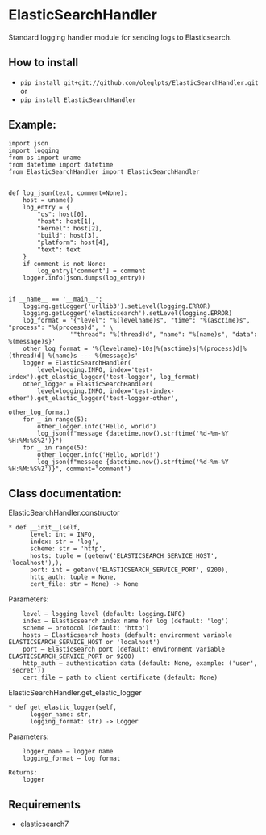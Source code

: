 # ElasticSearchHandler

Standard logging handler module for sending logs to Elasticsearch.


How to install
--------------

* `pip install git+git://github.com/oleglpts/ElasticSearchHandler.git` or
* `pip install ElasticSearchHandler`


Example:
--------

    import json
    import logging
    from os import uname
    from datetime import datetime
    from ElasticSearchHandler import ElasticSearchHandler
    
    
    def log_json(text, comment=None):
        host = uname()
        log_entry = {
            "os": host[0],
            "host": host[1],
            "kernel": host[2],
            "build": host[3],
            "platform": host[4],
            "text": text
        }
        if comment is not None:
            log_entry['comment'] = comment
        logger.info(json.dumps(log_entry))
    
    
    if __name__ == '__main__':
        logging.getLogger('urllib3').setLevel(logging.ERROR)
        logging.getLogger('elasticsearch').setLevel(logging.ERROR)
        log_format = '{"level": "%(levelname)s", "time": "%(asctime)s", "process": "%(process)d", ' \
                     '"thread": "%(thread)d", "name": "%(name)s", "data": %(message)s}'
        other_log_format = '%(levelname)-10s|%(asctime)s|%(process)d|%(thread)d| %(name)s --- %(message)s'
        logger = ElasticSearchHandler(
            level=logging.INFO, index='test-index').get_elastic_logger('test-logger', log_format)
        other_logger = ElasticSearchHandler(
            level=logging.INFO, index='test-index-other').get_elastic_logger('test-logger-other',
                                                                             other_log_format)
        for _ in range(5):
            other_logger.info('Hello, world')
            log_json(f"message {datetime.now().strftime('%d-%m-%Y %H:%M:%S%Z')}")
        for _ in range(5):
            other_logger.info('Hello, world!')
            log_json(f"message {datetime.now().strftime('%d-%m-%Y %H:%M:%S%Z')}", comment='comment')

Class documentation:
-----------------------------------------

ElasticSearchHandler.constructor


    * def __init__(self,
          level: int = INFO,
          index: str = 'log',
          scheme: str = 'http',
          hosts: tuple = (getenv('ELASTICSEARCH_SERVICE_HOST', 'localhost'),),
          port: int = getenv('ELASTICSEARCH_SERVICE_PORT', 9200),
          http_auth: tuple = None,
          cert_file: str = None) -> None

Parameters:
  
        level – logging level (default: logging.INFO)
        index – Elasticsearch index name for log (default: 'log')
        scheme – protocol (default: 'http')
        hosts – Elasticsearch hosts (default: environment variable ELASTICSEARCH_SERVICE_HOST or 'localhost')
        port – Elasticsearch port (default: environment variable ELASTICSEARCH_SERVICE_PORT or 9200)
        http_auth – authentication data (default: None, example: ('user', 'secret'))
        cert_file – path to client certificate (default: None)


ElasticSearchHandler.get_elastic_logger


    * def get_elastic_logger(self,
          logger_name: str,
          logging_format: str) -> Logger

Parameters:

        logger_name – logger name
        logging_format – log format

    Returns:
        logger

Requirements
------------

* elasticsearch7
